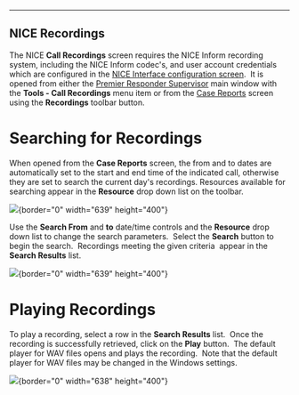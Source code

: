  ---------------------
  **NICE Recordings**
  ---------------------

The NICE **Call Recordings** screen requires the NICE Inform recording
system, including the NICE Inform codec\'s, and user account credentials
which are configured in the [NICE Interface configuration
screen](NICE%20Interface%20Settings.htm).  It is opened from either the
[Premier Responder Supervisor](911Adviser%20Supervisor.htm) main window
with the **Tools - Call Recordings** menu item or from the [Case
Reports](Case%20Reports.htm) screen using the **Recordings** toolbar
button.

# Searching for Recordings

When opened from the **Case Reports** screen, the from and to dates are
automatically set to the start and end time of the indicated call,
otherwise they are set to search the current day\'s recordings.
Resources available for searching appear in the **Resource** drop down
list on the toolbar.

![](NICE%20Recordings_files/image001.PNG){border="0" width="639"
height="400"}

Use the **Search From** and **to** date/time controls and the
**Resource** drop down list to change the search parameters.  Select the
**Search** button to begin the search.  Recordings meeting the given
criteria  appear in the **Search Results** list.

![](NICE%20Recordings_files/image002.PNG){border="0" width="639"
height="400"}

# Playing Recordings

To play a recording, select a row in the **Search Results** list.  Once
the recording is successfully retrieved, click on the **Play** button. 
The default player for WAV files opens and plays the recording.  Note
that the default player for WAV files may be changed in the Windows
settings.

![](NICE%20Recordings_files/image003.PNG){border="0" width="638"
height="400"}
